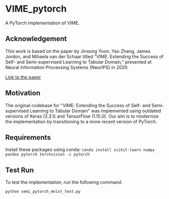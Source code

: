 # VIME_pytorch

A PyTorch implementation of VIME.

## Acknowledgement

This work is based on the paper by Jinsung Yoon, Yao Zhang, James Jordon, and Mihaela van der Schaar titled 
"VIME: Extending the Success of Self- and Semi-supervised Learning to Tabular Domain," presented at Neural Information Processing Systems (NeurIPS) in 2020. 

[Link to the paper](https://proceedings.neurips.cc/paper/2020/hash/7d97667a3e056acab9aaf653807b4a03-Abstract.html)

## Motivation

The original codebase for "VIME: Extending the Success of Self- and Semi-supervised Learning to Tabular Domain" was implemented using outdated versions of Keras (2.3.1) and TensorFlow (1.15.0). Our aim is to modernize the implementation by transitioning to a more recent version of PyTorch.

## Requirements
Install these packages using conda:
`conda install scikit-learn numpy pandas pytorch torchvision -c pytorch`

## Test Run

To test the implementation, run the following command:

```python
python semi_pytorch_mnist_test.py
```
